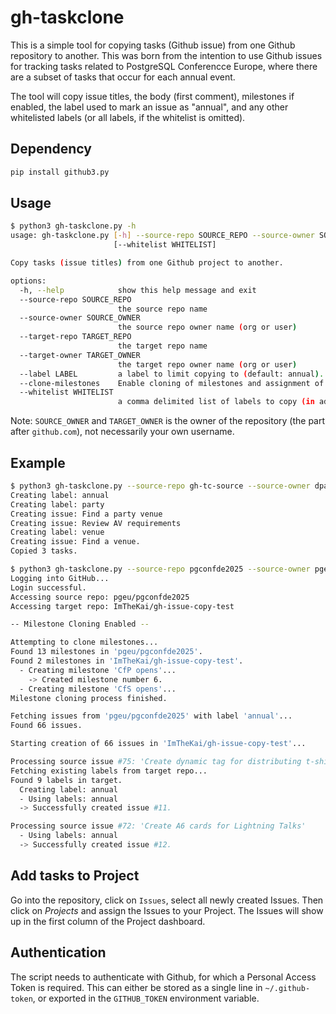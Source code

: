 # gh-taskclone

This is a simple tool for copying tasks (Github issue) from one Github repository to another. This was born from 
the intention to use Github issues for tracking tasks related to PostgreSQL Conferencce Europe, where there are a 
subset of tasks that occur for each annual event. 

The tool will copy issue titles, the body (first comment), milestones if enabled, the label used to mark an issue as "annual", and any other
whitelisted labels (or all labels, if the whitelist is omitted).

## Dependency

```bash
pip install github3.py
```

## Usage

```bash
$ python3 gh-taskclone.py -h
usage: gh-taskclone.py [-h] --source-repo SOURCE_REPO --source-owner SOURCE_OWNER --target-repo TARGET_REPO --target-owner TARGET_OWNER [--label LABEL] [--clone-milestones]
                       [--whitelist WHITELIST]

Copy tasks (issue titles) from one Github project to another.

options:
  -h, --help            show this help message and exit
  --source-repo SOURCE_REPO
                        the source repo name
  --source-owner SOURCE_OWNER
                        the source repo owner name (org or user)
  --target-repo TARGET_REPO
                        the target repo name
  --target-owner TARGET_OWNER
                        the target repo owner name (org or user)
  --label LABEL         a label to limit copying to (default: annual). Issues MUST have this label to be copied.
  --clone-milestones    Enable cloning of milestones and assignment of issues to them. Default: False
  --whitelist WHITELIST
                        a comma delimited list of labels to copy (in addition to the selection label). If omitted, all labels will be copied.
```

Note: `SOURCE_OWNER` and `TARGET_OWNER` is the owner of the repository (the part after `github.com`), not necessarily your own username.

## Example

```bash
$ python3 gh-taskclone.py --source-repo gh-tc-source --source-owner dpage --target-repo gh-tc-target --target-owner dpage --whitelist venue,party 
Creating label: annual
Creating label: party
Creating issue: Find a party venue
Creating issue: Review AV requirements
Creating label: venue
Creating issue: Find a venue.
Copied 3 tasks.
```

```bash
$ python3 gh-taskclone.py --source-repo pgconfde2025 --source-owner pgeu --target-repo gh-issue-copy-test --target-owner ImTheKai --clone-milestones
Logging into GitHub...
Login successful.
Accessing source repo: pgeu/pgconfde2025
Accessing target repo: ImTheKai/gh-issue-copy-test

-- Milestone Cloning Enabled --

Attempting to clone milestones...
Found 13 milestones in 'pgeu/pgconfde2025'.
Found 2 milestones in 'ImTheKai/gh-issue-copy-test'.
  - Creating milestone 'CfP opens'...
    -> Created milestone number 6.
  - Creating milestone 'CfS opens'...
Milestone cloning process finished.

Fetching issues from 'pgeu/pgconfde2025' with label 'annual'...
Found 66 issues.

Starting creation of 66 issues in 'ImTheKai/gh-issue-copy-test'...

Processing source issue #75: 'Create dynamic tag for distributing t-shirts at the conference'
Fetching existing labels from target repo...
Found 9 labels in target.
  Creating label: annual
  - Using labels: annual
  -> Successfully created issue #11.

Processing source issue #72: 'Create A6 cards for Lightning Talks'
  - Using labels: annual
  -> Successfully created issue #12.
```

## Add tasks to Project

Go into the repository, click on `Issues`, select all newly created Issues. Then click on *Projects* and assign the Issues to your Project. The Issues will show up in the first column of the Project dashboard.

## Authentication

The script needs to authenticate with Github, for which a Personal Access Token is required. This can either be stored
as a single line in ```~/.github-token```, or exported in the ```GITHUB_TOKEN``` environment variable.
